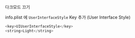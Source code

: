 다크모드 끄기

info.plist 에 `UserInterfaceStyle` Key 추가 (User Interface Style)

~~~swift
<key>UIUserInterfaceStyle</key>
<string>Light</string>
~~~

